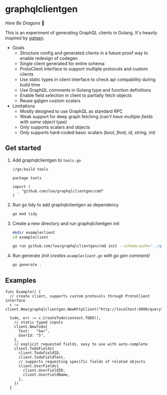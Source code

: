 # graphqlclientgen

_Here Be Dragons_ :dragon:

This is an experiment of generating GraphQL clients in Golang. It's heavily inspired by [gqlgen](https://github.com/99designs/gqlgen).

- Goals
  - Structure config and generated clients in a future proof way to enable redesign of codegen
  - Single client generated for entire schema
  - ProtoClient interface to support multiple protocols and custom clients
  - Use static types in client interface to check api compability during build time
  - Use GraphQL comments in Golang type and function definitions
  - Enable field selection in client to partially fetch objects
  - Reuse gqlgen custom scalars
- Limitations
  - Mostly designed to use GraphQL as standard RPC
  - Weak support for deep graph fetching _(can't have multiple fields with same object type)_
  - Only supports scalars and objects
  - Only supports hard-coded basic scalars _(bool, float, id, string, int)_

## Get started

1. Add graphqlclientgen to `tools.go`
   ```golang
   //go:build tools

   package tools

   import (
     _ "github.com/loa/graphqlclientgen/cmd"
   )
   ```
2. Run go tidy to add graphqlclientgen as dependency
   ```bash
   go mod tidy
   ```
3. Create a new directory and run graphqlclientgen init
   ```bash
   mkdir exampleclient
   cd exampleclient

   go run github.com/loa/graphqlclientgen/cmd init --schema-path='../graph/*.graphqls'
   ```
4. Run generate _(init creates `exampleclient.go` with go gen comment)_
   ```bash
   go generate .
   ```

## Examples

```golang
func Example() {
  // create client, supports custom protocols through ProtoClient interface
  c := client.New(graphqlclientgen.NewHttpClient("http://localhost:8080/query"))

  todo, err := c.CreateTodo(context.TODO(),
    // static typed inputs
    client.NewTodo{
      Text:   "bar",
      UserId: "5",
    },
    // explicit requested fields, easy to use with auto-complete
    client.TodoFields{
      client.TodoFieldID,
      client.TodoFieldText,
      // supports requesting specific fields of related objects
      client.UserFields{
        client.UserFieldID,
        client.UserFieldName,
      },
    })
  }
```